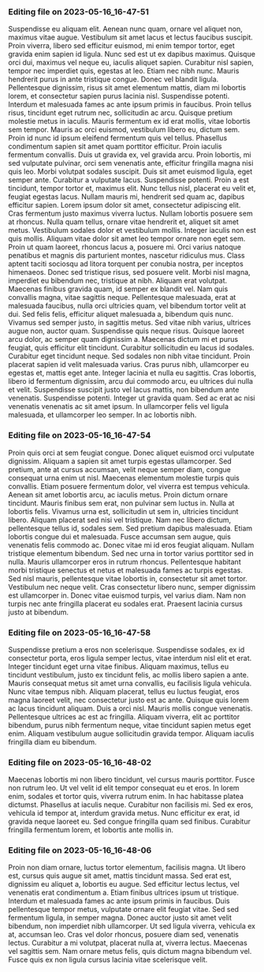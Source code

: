 

### Editing file on 2023-05-16_16-47-51

Suspendisse eu aliquam elit. Aenean nunc quam, ornare vel aliquet non, maximus vitae augue. Vestibulum sit amet lacus et lectus faucibus suscipit. Proin viverra, libero sed efficitur euismod, mi enim tempor tortor, eget gravida enim sapien id ligula. Nunc sed est ut ex dapibus maximus. Quisque orci dui, maximus vel neque eu, iaculis aliquet sapien. Curabitur nisl sapien, tempor nec imperdiet quis, egestas at leo. Etiam nec nibh nunc. Mauris hendrerit purus in ante tristique congue. Donec vel blandit ligula. Pellentesque dignissim, risus sit amet elementum mattis, diam mi lobortis lorem, et consectetur sapien purus lacinia nisl. Suspendisse potenti.
Interdum et malesuada fames ac ante ipsum primis in faucibus. Proin tellus risus, tincidunt eget rutrum nec, sollicitudin ac arcu. Quisque pretium molestie metus in iaculis. Mauris fermentum ex id erat mollis, vitae lobortis sem tempor. Mauris ac orci euismod, vestibulum libero eu, dictum sem. Proin id nunc id ipsum eleifend fermentum quis vel tellus. Phasellus condimentum sapien sit amet quam porttitor efficitur. Proin iaculis fermentum convallis. Duis ut gravida ex, vel gravida arcu. Proin lobortis, mi sed vulputate pulvinar, orci sem venenatis ante, efficitur fringilla magna nisi quis leo. Morbi volutpat sodales suscipit. Duis sit amet euismod ligula, eget semper ante. Curabitur a vulputate lacus. Suspendisse potenti. Proin a est tincidunt, tempor tortor et, maximus elit.
Nunc tellus nisl, placerat eu velit et, feugiat egestas lacus. Nullam mauris mi, hendrerit sed quam ac, dapibus efficitur sapien. Lorem ipsum dolor sit amet, consectetur adipiscing elit. Cras fermentum justo maximus viverra luctus. Nullam lobortis posuere sem at rhoncus. Nulla quam tellus, ornare vitae hendrerit et, aliquet sit amet metus. Vestibulum sodales dolor et vestibulum mollis. Integer iaculis non est quis mollis. Aliquam vitae dolor sit amet leo tempor ornare non eget sem. Proin ut quam laoreet, rhoncus lacus a, posuere mi. Orci varius natoque penatibus et magnis dis parturient montes, nascetur ridiculus mus. Class aptent taciti sociosqu ad litora torquent per conubia nostra, per inceptos himenaeos. Donec sed tristique risus, sed posuere velit.
Morbi nisl magna, imperdiet eu bibendum nec, tristique at nibh. Aliquam erat volutpat. Maecenas finibus gravida quam, id semper ex blandit vel. Nam quis convallis magna, vitae sagittis neque. Pellentesque malesuada, erat at malesuada faucibus, nulla orci ultricies quam, vel bibendum tortor velit at dui. Sed felis felis, efficitur aliquet malesuada a, bibendum quis nunc. Vivamus sed semper justo, in sagittis metus. Sed vitae nibh varius, ultrices augue non, auctor quam. Suspendisse quis neque risus. Quisque laoreet arcu dolor, ac semper quam dignissim a.
Maecenas dictum mi et purus feugiat, quis efficitur elit tincidunt. Curabitur sollicitudin eu lacus id sodales. Curabitur eget tincidunt neque. Sed sodales non nibh vitae tincidunt. Proin placerat sapien id velit malesuada varius. Cras purus nibh, ullamcorper eu egestas et, mattis eget ante. Integer lacinia et nulla eu sagittis. Cras lobortis, libero id fermentum dignissim, arcu dui commodo arcu, eu ultrices dui nulla et velit. Suspendisse suscipit justo vel lacus mattis, non bibendum ante venenatis. Suspendisse potenti. Integer ut gravida quam. Sed ac erat ac nisi venenatis venenatis ac sit amet ipsum. In ullamcorper felis vel ligula malesuada, et ullamcorper leo semper. In ac lobortis nibh.




### Editing file on 2023-05-16_16-47-54

Proin quis orci at sem feugiat congue. Donec aliquet euismod orci vulputate dignissim. Aliquam a sapien sit amet turpis egestas ullamcorper. Sed pretium, ante at cursus accumsan, velit neque semper diam, congue consequat urna enim ut nisl. Maecenas elementum molestie turpis quis convallis. Etiam posuere fermentum dolor, vel viverra est tempus vehicula. Aenean sit amet lobortis arcu, ac iaculis metus. Proin dictum ornare tincidunt. Mauris finibus sem erat, non pulvinar sem luctus in. Nulla at lobortis felis. Vivamus urna est, sollicitudin ut sem in, ultricies tincidunt libero.
Aliquam placerat sed nisi vel tristique. Nam nec libero dictum, pellentesque tellus id, sodales sem. Sed pretium dapibus malesuada. Etiam lobortis congue dui et malesuada. Fusce accumsan sem augue, quis venenatis felis commodo ac. Donec vitae mi id eros feugiat aliquam. Nullam tristique elementum bibendum. Sed nec urna in tortor varius porttitor sed in nulla. Mauris ullamcorper eros in rutrum rhoncus. Pellentesque habitant morbi tristique senectus et netus et malesuada fames ac turpis egestas. Sed nisl mauris, pellentesque vitae lobortis in, consectetur sit amet tortor. Vestibulum nec neque velit. Cras consectetur libero nunc, semper dignissim est ullamcorper in. Donec vitae euismod turpis, vel varius diam. Nam non turpis nec ante fringilla placerat eu sodales erat. Praesent lacinia cursus justo at bibendum.




### Editing file on 2023-05-16_16-47-58

Suspendisse pretium a eros non scelerisque. Suspendisse sodales, ex id consectetur porta, eros ligula semper lectus, vitae interdum nisl elit et erat. Integer tincidunt eget urna vitae finibus. Aliquam maximus, tellus eu tincidunt vestibulum, justo ex tincidunt felis, ac mollis libero sapien a ante. Mauris consequat metus sit amet urna convallis, eu facilisis ligula vehicula. Nunc vitae tempus nibh. Aliquam placerat, tellus eu luctus feugiat, eros magna laoreet velit, nec consectetur justo est ac ante. Quisque quis lorem ac lacus tincidunt aliquam. Duis a orci nisl. Mauris mollis congue venenatis. Pellentesque ultrices ac est ac fringilla. Aliquam viverra, elit ac porttitor bibendum, purus nibh fermentum neque, vitae tincidunt sapien metus eget enim. Aliquam vestibulum augue sollicitudin gravida tempor. Aliquam iaculis fringilla diam eu bibendum.




### Editing file on 2023-05-16_16-48-02

Maecenas lobortis mi non libero tincidunt, vel cursus mauris porttitor. Fusce non rutrum leo. Ut vel velit id elit tempor consequat eu et eros. In lorem enim, sodales et tortor quis, viverra rutrum enim. In hac habitasse platea dictumst. Phasellus at iaculis neque. Curabitur non facilisis mi. Sed ex eros, vehicula id tempor at, interdum gravida metus. Nunc efficitur ex erat, id gravida neque laoreet eu. Sed congue fringilla quam sed finibus. Curabitur fringilla fermentum lorem, et lobortis ante mollis in.




### Editing file on 2023-05-16_16-48-06

Proin non diam ornare, luctus tortor elementum, facilisis magna. Ut libero est, cursus quis augue sit amet, mattis tincidunt massa. Sed erat est, dignissim eu aliquet a, lobortis eu augue. Sed efficitur lectus lectus, vel venenatis erat condimentum a. Etiam finibus ultrices ipsum ut tristique. Interdum et malesuada fames ac ante ipsum primis in faucibus. Duis pellentesque tempor metus, vulputate ornare elit feugiat vitae. Sed sed fermentum ligula, in semper magna. Donec auctor justo sit amet velit bibendum, non imperdiet nibh ullamcorper. Ut sed ligula viverra, vehicula ex at, accumsan leo. Cras vel dolor rhoncus, posuere diam sed, venenatis lectus. Curabitur a mi volutpat, placerat nulla at, viverra lectus. Maecenas vel sagittis sem. Nam ornare metus felis, quis dictum magna bibendum vel. Fusce quis ex non ligula cursus lacinia vitae scelerisque velit.


